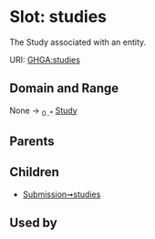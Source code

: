 
# Slot: studies


The Study associated with an entity.

URI: [GHGA:studies](https://w3id.org/GHGA/studies)


## Domain and Range

None &#8594;  <sub>0..\*</sub> [Study](Study.md)

## Parents


## Children

 *  [Submission➞studies](Submission_studies.md)

## Used by

